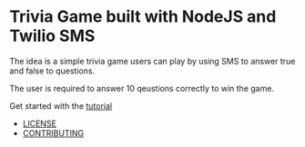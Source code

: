 # Trivia Game built with NodeJS and Twilio SMS

The idea is a simple trivia game users can play by using SMS to answer true and false to questions.

The user is required to answer 10 qeustions correctly to win the game.

Get started with the [tutorial](https://github.com/KarlDoyle/trivia-game-sms-node/docs/tutorial.md)

* [LICENSE](https://github.com/KarlDoyle/trivia-game-sms-node/docs/license.md)
* [CONTRIBUTING](https://github.com/KarlDoyle/trivia-game-sms-node/docs/contributing.md)



